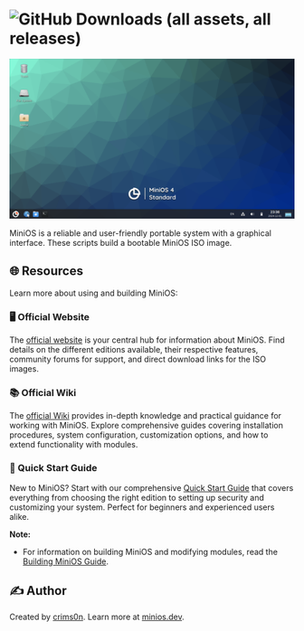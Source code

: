 # ![GitHub Downloads (all assets, all releases)](https://img.shields.io/github/downloads/minios-linux/minios-live/total?style=for-the-badge&logoSize=30&label=%20TOTAL%20DOWNLOADS&labelColor=white&color=orange)

![MiniOS](images/minios.png)

MiniOS is a reliable and user-friendly portable system with a graphical interface. These scripts build a bootable MiniOS ISO image.

## 🌐 Resources

Learn more about using and building MiniOS:

### 🖥️ Official Website

The [official website](https://minios.dev) is your central hub for information about MiniOS.  Find details on the different editions available, their respective features, community forums for support, and direct download links for the ISO images.

### 📚 Official Wiki

The [official Wiki](https://github.com/minios-linux/minios-live/wiki) provides in-depth knowledge and practical guidance for working with MiniOS. Explore comprehensive guides covering installation procedures, system configuration, customization options, and how to extend functionality with modules.

### 🚀 Quick Start Guide

New to MiniOS? Start with our comprehensive [Quick Start Guide](https://github.com/minios-linux/minios-live/wiki/Quick-Start) that covers everything from choosing the right edition to setting up security and customizing your system. Perfect for beginners and experienced users alike.

**Note:**

* For information on building MiniOS and modifying modules, read the [Building MiniOS Guide](https://github.com/minios-linux/minios-live/wiki/Building-MiniOS).

## ✍️ Author

Created by [crims0n](https://github.com/crim50n).  Learn more at [minios.dev](https://minios.dev).
